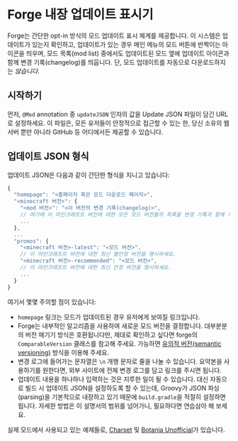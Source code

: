 Forge 내장 업데이트 표시기
====================

Forge는 간단한 opt-in 방식의 모드 업데이트 표시 체계를 제공합니다. 이 시스템은 업데이트가 있는지 확인하고, 업데이트가 있는 경우 메인 메뉴의 모드 버튼에 반짝이는 아이콘을 띄우며, 모드 목록(mod list) 중에서도 업데이트된 모드 옆에 업데이트 아이콘과 함께 변경 기록(changelog)를 띄웁니다. 단, 모드 업데이트를 자동으로 다운로드하지는 *않습니다*.

시작하기
---------------

먼저, `@Mod` annotation 중 `updateJSON` 인자의 값을 Update JSON 파일이 담긴 URL로 설정하세요. 이 파일은, 모든 유저들이 안정적으로 접근할 수 있는 한, 당신 소유의 웹 서버 뿐만 아니라 GitHub 등 어디에서든 제공할 수 있습니다.

업데이트 JSON 형식
------------------

업데이트 JSON은 다음과 같이 간단한 형식을 지니고 있습니다:

```Javascript
{
  "homepage": "<홈페이지 혹은 모드 다운로드 페이지>",
  "<minecraft 버전>": {
    "<mod 버전>": "<이 버전의 변경 기록(changelog)>", 
    // 여기에 이 마인크래프트 버전에 대한 모든 모드 버전들의 목록을 변경 기록과 함께 기록하시면 됩니다.
    ...
  },
  ...
  "promos": {
    "<minecraft 버전>-latest": "<모드 버전>",
    // 이 마인크래프트 버전에 대한 최신 불안정 버전을 명시하세요.
    "<minecraft 버전>-recommended": "<모드 버전>",
    // 이 마인크래프트 버전에 대한 최신 안정 버전을 명시하세요.
    ...
  }
}
```

여기서 몇몇 주의할 점이 있습니다:

* `homepage` 링크는 모드가 업데이트된 경우 유저에게 보여질 링크입니다.
* Forge는 내부적인 알고리즘을 사용하여 새로운 모드 버전을 결정합니다. 대부분분의 버전 매기기 방식은 호환됩니다만, 제대로 확인하고 싶다면 forge의 `ComparableVersion` 클래스를 참고해 주세요. 가능하면 [유의적 버전(semantic versioning)](http://semver.org/lang/ko/) 방식을 이용해 주세요.
* 변경 로그에 들어가는 문자열은 `\n` 개행 문자로 줄을 나눌 수 있습니다. 요약본을 사용하기를 원한다면, 외부 사이트에 전체 변경 로그를 담고 링크를 주시면 됩니다.
* 업데이트 내용을 하나하나 입력하는 것은 지루한 일이 될 수 있습니다. 대신 자동으로 빌드 시 업데이트 JSON을 설정하도록 할 수 있는데, Groovy가 JSON 파싱(parsing)을 기본적으로 내장하고 있기 때문에 `build.gradle`을 적절히 설정하면 됩니다. 자세한 방법은 이 설명서의 범위를 넘어가니, 필요하다면 연습삼아 해 보세요.

실제 모드에서 사용되고 있는 예제들로, [Charset](https://gist.githubusercontent.com/Meow-J/fe740e287c2881d3bf2341a62a7ce770/raw/bf829cdefc84344d86d1922e2667778112b845b1/update.json) 및 [Botania Unofficial](https://gist.githubusercontent.com/Meow-J/1299068c775c2b174632534a18b65fb8/raw/42c578cf2303aa76d8900f5fdc6366122549d2a8/update.json)가 있습니다.
